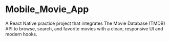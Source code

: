 # Mobile_Movie_App
A React Native practice project that integrates The Movie Database (TMDB) API to browse, search, and favorite movies with a clean, responsive UI and modern hooks.
